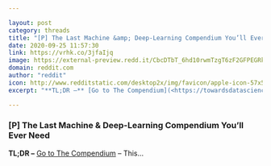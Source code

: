 ```yaml
---

layout: post
category: threads
title: "[P] The Last Machine &amp; Deep-Learning Compendium You’ll Ever Need"
date: 2020-09-25 11:57:30
link: https://vrhk.co/3jfaIjq
image: https://external-preview.redd.it/CbcDTbT_6hd10rwmTzgT6zF2GFPEGRkMC9MSLrBIdhE.jpg?width=960&height=502.617801047&auto=webp&crop=960:502.617801047,smart&s=6be44053029eb08fec8b1bae7bcf56dcaf187055
domain: reddit.com
author: "reddit"
icon: http://www.redditstatic.com/desktop2x/img/favicon/apple-icon-57x57.png
excerpt: "**TL;DR –** [Go to The Compendium](<https://towardsdatascience.com/the-last-machine-deep-learning-compendium-youll-ever-need-dc973643c4e1>) – This..."

---
```


### [P] The Last Machine &amp; Deep-Learning Compendium You’ll Ever Need

**TL;DR –** [Go to The Compendium](<https://towardsdatascience.com/the-last-machine-deep-learning-compendium-youll-ever-need-dc973643c4e1>) – This...